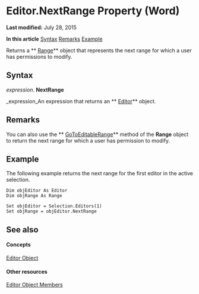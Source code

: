 
# Editor.NextRange Property (Word)

 **Last modified:** July 28, 2015

 **In this article**
 [Syntax](#sectionSection0)
 [Remarks](#sectionSection1)
 [Example](#sectionSection2)


Returns a  ** [Range](15a7a1c4-5f3f-5b6e-60e9-29688de3f274.md)** object that represents the next range for which a user has permissions to modify.


## Syntax
<a name="sectionSection0"> </a>

 _expression_. **NextRange**

 _expression_An expression that returns an  ** [Editor](af0c80f5-8c8a-be0e-4475-d3b3b3bacd0d.md)** object.


## Remarks
<a name="sectionSection1"> </a>

You can also use the  ** [GoToEditableRange](4901bcef-56a7-c00e-409e-da0d442344c6.md)** method of the **Range** object to return the next range for which a user has permission to modify.


## Example
<a name="sectionSection2"> </a>

The following example returns the next range for the first editor in the active selection.


```
Dim objEditor As Editor 
Dim objRange As Range 
 
Set objEditor = Selection.Editors(1) 
Set objRange = objEditor.NextRange
```


## See also
<a name="sectionSection2"> </a>


#### Concepts


 [Editor Object](af0c80f5-8c8a-be0e-4475-d3b3b3bacd0d.md)
#### Other resources


 [Editor Object Members](d7c78e7a-b04d-a6d4-4115-f4502d819b0b.md)
